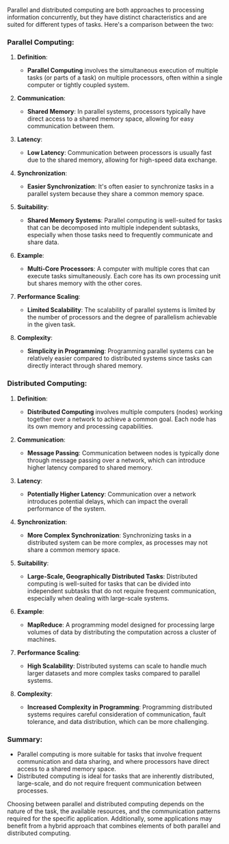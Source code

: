 Parallel and distributed computing are both approaches to processing information concurrently, but they have distinct characteristics and are suited for different types of tasks. Here's a comparison between the two:

### Parallel Computing:

1. **Definition**:
   - **Parallel Computing** involves the simultaneous execution of multiple tasks (or parts of a task) on multiple processors, often within a single computer or tightly coupled system.

2. **Communication**:
   - **Shared Memory**: In parallel systems, processors typically have direct access to a shared memory space, allowing for easy communication between them.

3. **Latency**:
   - **Low Latency**: Communication between processors is usually fast due to the shared memory, allowing for high-speed data exchange.

4. **Synchronization**:
   - **Easier Synchronization**: It's often easier to synchronize tasks in a parallel system because they share a common memory space.

5. **Suitability**:
   - **Shared Memory Systems**: Parallel computing is well-suited for tasks that can be decomposed into multiple independent subtasks, especially when those tasks need to frequently communicate and share data.

6. **Example**:
   - **Multi-Core Processors**: A computer with multiple cores that can execute tasks simultaneously. Each core has its own processing unit but shares memory with the other cores.

7. **Performance Scaling**:
   - **Limited Scalability**: The scalability of parallel systems is limited by the number of processors and the degree of parallelism achievable in the given task.

8. **Complexity**:
   - **Simplicity in Programming**: Programming parallel systems can be relatively easier compared to distributed systems since tasks can directly interact through shared memory.

### Distributed Computing:

1. **Definition**:
   - **Distributed Computing** involves multiple computers (nodes) working together over a network to achieve a common goal. Each node has its own memory and processing capabilities.

2. **Communication**:
   - **Message Passing**: Communication between nodes is typically done through message passing over a network, which can introduce higher latency compared to shared memory.

3. **Latency**:
   - **Potentially Higher Latency**: Communication over a network introduces potential delays, which can impact the overall performance of the system.

4. **Synchronization**:
   - **More Complex Synchronization**: Synchronizing tasks in a distributed system can be more complex, as processes may not share a common memory space.

5. **Suitability**:
   - **Large-Scale, Geographically Distributed Tasks**: Distributed computing is well-suited for tasks that can be divided into independent subtasks that do not require frequent communication, especially when dealing with large-scale systems.

6. **Example**:
   - **MapReduce**: A programming model designed for processing large volumes of data by distributing the computation across a cluster of machines.

7. **Performance Scaling**:
   - **High Scalability**: Distributed systems can scale to handle much larger datasets and more complex tasks compared to parallel systems.

8. **Complexity**:
   - **Increased Complexity in Programming**: Programming distributed systems requires careful consideration of communication, fault tolerance, and data distribution, which can be more challenging.

### Summary:

- Parallel computing is more suitable for tasks that involve frequent communication and data sharing, and where processors have direct access to a shared memory space.
- Distributed computing is ideal for tasks that are inherently distributed, large-scale, and do not require frequent communication between processes.

Choosing between parallel and distributed computing depends on the nature of the task, the available resources, and the communication patterns required for the specific application. Additionally, some applications may benefit from a hybrid approach that combines elements of both parallel and distributed computing.
